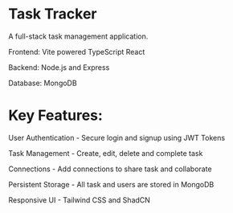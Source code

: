 # Task Tracker

A full-stack task management application.

Frontend:  Vite powered TypeScript React

Backend: Node.js and Express

Database: MongoDB

# Key Features:

User Authentication - Secure login and signup using JWT Tokens

Task Management - Create, edit, delete and complete task

Connections - Add connections to share task and collaborate

Persistent Storage - All task and users are stored in MongoDB

Responsive UI - Tailwind CSS and ShadCN

